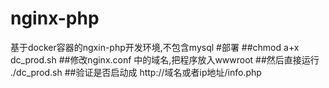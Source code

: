 # nginx-php
基于docker容器的ngxin-php开发环境,不包含mysql
#部署
##chmod a+x dc_prod.sh
##修改nginx.conf 中的域名,把程序放入wwwroot
##然后直接运行 ./dc_prod.sh
##验证是否启动成 http://域名或者ip地址/info.php